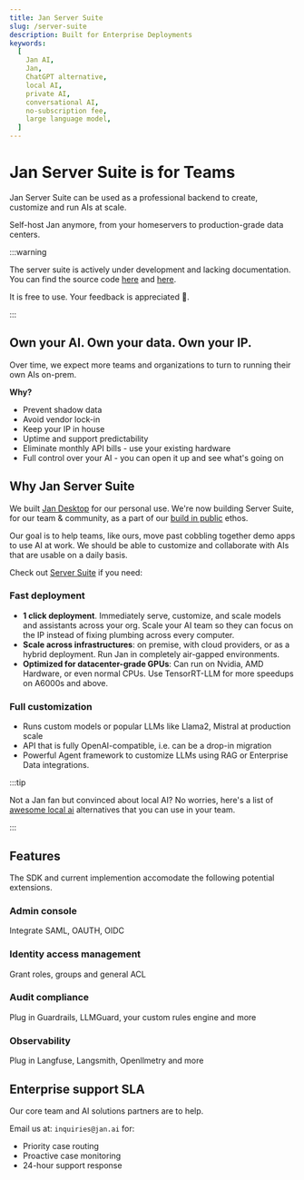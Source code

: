 ```yaml
---
title: Jan Server Suite
slug: /server-suite
description: Built for Enterprise Deployments
keywords:
  [
    Jan AI,
    Jan,
    ChatGPT alternative,
    local AI,
    private AI,
    conversational AI,
    no-subscription fee,
    large language model,
  ]
---
```


# Jan Server Suite is for Teams

Jan Server Suite can be used as a professional backend to create, customize and run AIs at scale.

Self-host Jan anymore, from your homeservers to production-grade data centers.

:::warning

The server suite is actively under development and lacking documentation.
You can find the source code [here](https://github.com/janhq/jan/tree/dev/server) and [here](https://github.com/janhq/jan/blob/dev/docker-compose.yml).

It is free to use. Your feedback is appreciated 🙏.

:::

## Own your AI. Own your data. Own your IP.

Over time, we expect more teams and organizations to turn to running their own AIs on-prem.

**Why?**

- Prevent shadow data
- Avoid vendor lock-in
- Keep your IP in house
- Uptime and support predictability
- Eliminate monthly API bills - use your existing hardware
- Full control over your AI - you can open it up and see what's going on

## Why Jan Server Suite

We built [Jan Desktop](/desktop) for our personal use. We're now building Server Suite, for our team & community, as a part of our [build in public](/how-we-work) ethos.

Our goal is to help teams, like ours, move past cobbling together demo apps to use AI at work. We should be able to customize and collaborate with AIs that are usable on a daily basis.

Check out [Server Suite](https://github.com/janhq/jan/tree/dev/server) if you need:

### Fast deployment

- **1 click deployment**. Immediately serve, customize, and scale models and assistants across your org. Scale your AI team so they can focus on the IP instead of fixing plumbing across every computer.
- **Scale across infrastructures**: on premise, with cloud providers, or as a hybrid deployment. Run Jan in completely air-gapped environments.
- **Optimized for datacenter-grade GPUs**: Can run on Nvidia, AMD Hardware, or even normal CPUs. Use TensorRT-LLM for more speedups on A6000s and above.

### Full customization

- Runs custom models or popular LLMs like Llama2, Mistral at production scale
- API that is fully OpenAI-compatible, i.e. can be a drop-in migration
- Powerful Agent framework to customize LLMs using RAG or Enterprise Data integrations.

:::tip

Not a Jan fan but convinced about local AI? No worries, here's a list of [awesome local ai](https://github.com/janhq/awesome-local-ai) alternatives that you can use in your team.

:::

## Features

The SDK and current implemention accomodate the following potential extensions.

### Admin console

Integrate SAML, OAUTH, OIDC

<!-- link to that page -->

### Identity access management

Grant roles, groups and general ACL

<!-- link to that page -->

### Audit compliance

Plug in Guardrails, LLMGuard, your custom rules engine and more

<!-- Link to that page -->

### Observability

Plug in Langfuse, Langsmith, Openllmetry and more

<!-- Link to this page -->

## Enterprise support SLA

Our core team and AI solutions partners are to help.

Email us at: `inquiries@jan.ai` for:

- Priority case routing
- Proactive case monitoring
- 24-hour support response
